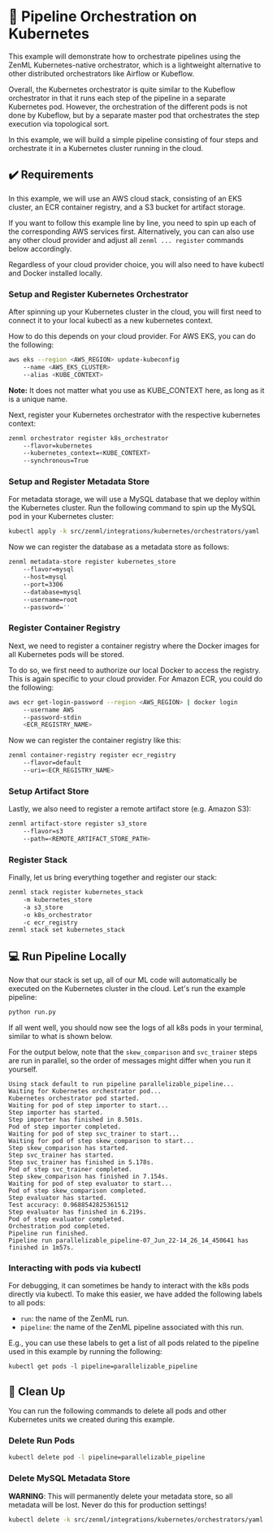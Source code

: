 # :dango: Pipeline Orchestration on Kubernetes

This example will demonstrate how to orchestrate pipelines using the ZenML
Kubernetes-native orchestrator, which is a lightweight alternative to other
distributed orchestrators like Airflow or Kubeflow.

Overall, the Kubernetes orchestrator is quite similar to the Kubeflow
orchestrator in that it runs each step of the pipeline in a separate
Kubernetes pod. However, the orchestration of the different pods is not done
by Kubeflow, but by a separate master pod that orchestrates the step execution
via topological sort.

In this example, we will build a simple pipeline consisting of four steps and
orchestrate it in a Kubernetes cluster running in the cloud.

## :heavy_check_mark: Requirements

In this example, we will use an AWS cloud stack, consisting of an EKS cluster,
an ECR container registry, and a S3 bucket for artifact storage.

If you want to follow this example line by line, you need to spin up each of
the corresponding AWS services first.
Alternatively, you can can also use any other cloud provider and adjust all
`zenml ... register` commands below accordingly.

Regardless of your cloud provider choice, you will also need to have kubectl
and Docker installed locally.

### Setup and Register Kubernetes Orchestrator
After spinning up your Kubernetes cluster in the cloud, you will first need
to connect it to your local kubectl as a new kubernetes context.

How to do this depends on your cloud provider. For AWS EKS, you can do the
following:

```bash
aws eks --region <AWS_REGION> update-kubeconfig
    --name <AWS_EKS_CLUSTER>
    --alias <KUBE_CONTEXT>
```

**Note:** It does not matter what you use as KUBE_CONTEXT here, as long as it
is a unique name.

Next, register your Kubernetes orchestrator with the respective kubernetes 
context:

```bash
zenml orchestrator register k8s_orchestrator
    --flavor=kubernetes
    --kubernetes_context=<KUBE_CONTEXT>
    --synchronous=True
```

### Setup and Register Metadata Store

For metadata storage, we will use a MySQL database that we deploy within the
Kubernetes cluster. 
Run the following command to spin up the MySQL pod in your Kubernetes cluster:

```bash
kubectl apply -k src/zenml/integrations/kubernetes/orchestrators/yaml
```

Now we can register the database as a metadata store as follows:

```bash
zenml metadata-store register kubernetes_store 
    --flavor=mysql
    --host=mysql
    --port=3306
    --database=mysql
    --username=root
    --password=''
```

### Register Container Registry
Next, we need to register a container registry where the Docker images for all
Kubernetes pods will be stored.

To do so, we first need to authorize our local Docker to access the registry.
This is again specific to your cloud provider. 
For Amazon ECR, you could do the following:

```bash
aws ecr get-login-password --region <AWS_REGION> | docker login 
    --username AWS 
    --password-stdin 
    <ECR_REGISTRY_NAME>
```

Now we can register the container registry like this:

```bash
zenml container-registry register ecr_registry 
    --flavor=default 
    --uri=<ECR_REGISTRY_NAME>
```

### Setup Artifact Store
Lastly, we also need to register a remote artifact store (e.g. Amazon S3):

```bash
zenml artifact-store register s3_store 
    --flavor=s3 
    --path=<REMOTE_ARTIFACT_STORE_PATH>
```

### Register Stack

Finally, let us bring everything together and register our stack:

```bash
zenml stack register kubernetes_stack 
    -m kubernetes_store 
    -a s3_store 
    -o k8s_orchestrator 
    -c ecr_registry
zenml stack set kubernetes_stack
```

## :computer: Run Pipeline Locally
Now that our stack is set up, all of our ML code will automatically be executed
on the Kubernetes cluster in the cloud. Let's run the example pipeline:

```bash
python run.py
```

If all went well, you should now see the logs of all k8s pods in your terminal,
similar to what is shown below.

For the output below, note that the `skew_comparison` and `svc_trainer` steps
are run in parallel, so the order of messages might differ when you run it
yourself.

```
Using stack default to run pipeline parallelizable_pipeline...
Waiting for Kubernetes orchestrator pod...
Kubernetes orchestrator pod started.
Waiting for pod of step importer to start...
Step importer has started.
Step importer has finished in 8.501s.
Pod of step importer completed.
Waiting for pod of step svc_trainer to start...
Waiting for pod of step skew_comparison to start...
Step skew_comparison has started.
Step svc_trainer has started.
Step svc_trainer has finished in 5.178s.
Pod of step svc_trainer completed.
Step skew_comparison has finished in 7.154s.
Waiting for pod of step evaluator to start...
Pod of step skew_comparison completed.
Step evaluator has started.
Test accuracy: 0.9688542825361512
Step evaluator has finished in 6.219s.
Pod of step evaluator completed.
Orchestration pod completed.
Pipeline run finished.
Pipeline run parallelizable_pipeline-07_Jun_22-14_26_14_450641 has finished in 1m57s.
```

### Interacting with pods via kubectl

For debugging, it can sometimes be handy to interact with the k8s pods directly
via kubectl. To make this easier, we have added the following labels to all
pods:
- `run`: the name of the ZenML run.
- `pipeline`: the name of the ZenML pipeline associated with this run.

E.g., you can use these labels to get a list of all pods related to the 
pipeline used in this example by running the following:

```
kubectl get pods -l pipeline=parallelizable_pipeline
```

## :sponge: Clean Up

You can run the following commands to delete all pods and other Kubernetes
units we created during this example.

### Delete Run Pods
```bash
kubectl delete pod -l pipeline=parallelizable_pipeline
```

### Delete MySQL Metadata Store

**WARNING**: This will permanently delete your metadata store, so all metadata
will be lost. Never do this for production settings!

```bash
kubectl delete -k src/zenml/integrations/kubernetes/orchestrators/yaml
```
